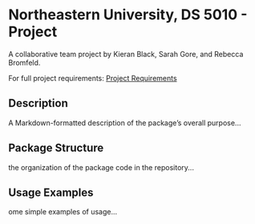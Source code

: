 # Northeastern University, DS 5010 - Project

A collaborative team project by Kieran Black, Sarah Gore, and Rebecca Bromfeld.

For full project requirements: [Project Requirements](project-requirements.md)

## Description

A Markdown-formatted description of the package’s overall purpose...

## Package Structure

the organization of the package code in the repository...

## Usage Examples

ome simple examples of usage...

